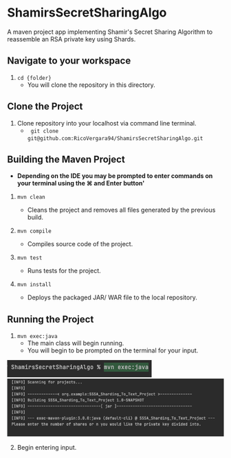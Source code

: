 # ShamirsSecretSharingAlgo
A maven project app implementing Shamir's Secret Sharing Algorithm to reassemble an RSA private key using Shards.

## Navigate to your workspace
1. `cd {folder}`
    * You will clone the repository in this directory.

## Clone the Project
1. Clone repository into your localhost via command line terminal.
    *   ` git clone git@github.com:RicoVergara94/ShamirsSecretSharingAlgo.git`

## Building the Maven Project
* **Depending on the IDE you may be prompted to enter commands on your terminal using the &#8984; and Enter button'**
1. `mvn clean`
    * Cleans the project and removes all files generated by the previous build.
    
2. `mvn compile`
    * Compiles source code of the project.
    
3. `mvn test`
    * Runs tests for the project.
    
4. `mvn install`
    * Deploys the packaged JAR/ WAR file to the local repository.


## Running the Project

1. `mvn exec:java`
    * The main class will begin running. 
    * You will begin to be prompted on the terminal for your input.


![alt-text](Images/exec_command.png "optional-title")
![alt-text](Images/terminal_prompting.png "optional-title")

2. Begin entering input.